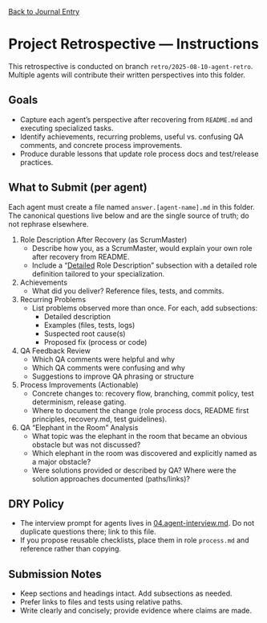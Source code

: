 [Back to Journal Entry](../)

# Project Retrospective — Instructions

This retrospective is conducted on branch `retro/2025-08-10-agent-retro`. Multiple agents will contribute their written perspectives into this folder.

## Goals
- Capture each agent’s perspective after recovering from `README.md` and executing specialized tasks.
- Identify achievements, recurring problems, useful vs. confusing QA comments, and concrete process improvements.
- Produce durable lessons that update role process docs and test/release practices.

## What to Submit (per agent)
Each agent must create a file named `answer.[agent-name].md` in this folder. The canonical questions live below and are the single source of truth; do not rephrase elsewhere.

1. Role Description After Recovery (as ScrumMaster)
   - Describe how you, as a ScrumMaster, would explain your own role after recovery from README.
   - Include a “[Detailed](Settiles) Role Description” subsection with a detailed role definition tailored to your specialization.
2. Achievements
   - What did you deliver? Reference files, tests, and commits.
3. Recurring Problems
   - List problems observed more than once. For each, add subsections:
     - Detailed description
     - Examples (files, tests, logs)
     - Suspected root cause(s)
     - Proposed fix (process or code)
4. QA Feedback Review
   - Which QA comments were helpful and why
   - Which QA comments were confusing and why
   - Suggestions to improve QA phrasing or structure
5. Process Improvements (Actionable)
   - Concrete changes to: recovery flow, branching, commit policy, test determinism, release gating.
   - Where to document the change (role process docs, README first principles, recovery.md, test guidelines).
6. QA “Elephant in the Room” Analysis
   - What topic was the elephant in the room that became an obvious obstacle but was not discussed?
   - Which elephant in the room was discovered and explicitly named as a major obstacle?
   - Were solutions provided or described by QA? Where were the solution approaches documented (paths/links)?

## DRY Policy
- The interview prompt for agents lives in [04.agent-interview.md](./04.agent-interview.md). Do not duplicate questions there; link to this file.
- If you propose reusable checklists, place them in role `process.md` and reference rather than copying.

## Submission Notes
- Keep sections and headings intact. Add subsections as needed.
- Prefer links to files and tests using relative paths.
- Write clearly and concisely; provide evidence where claims are made.


